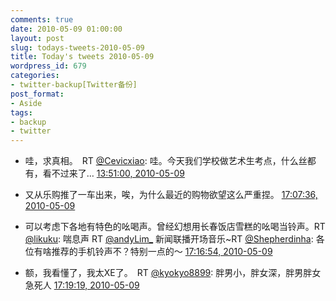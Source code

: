 ```yaml
---
comments: true
date: 2010-05-09 01:00:00
layout: post
slug: todays-tweets-2010-05-09
title: Today's tweets 2010-05-09
wordpress_id: 679
categories:
- twitter-backup[Twitter备份]
post_format:
- Aside
tags:
- backup
- twitter
---
```





  * 哇，求真相。　RT [@Cevicxiao](http://twitter.com/Cevicxiao): 哇。今天我们学校做艺术生考点，什么丝都有，看不过来了… [13:51:00, 2010-05-09](http://twitter.com/gfrog/statuses/13652225482)





  * 又从乐购推了一车出来，唉，为什么最近的购物欲望这么严重捏。 [17:07:36, 2010-05-09](http://twitter.com/gfrog/statuses/13658579177)





  * 可以考虑下各地有特色的吆喝声。曾经幻想用长春饭店雪糕的吆喝当铃声。RT [@likuku](http://twitter.com/likuku): 喘息声 RT [@andyLim_](http://twitter.com/andyLim_) 新闻联播开场音乐~RT [@Shepherdinha](http://twitter.com/Shepherdinha): 各位有啥推荐的手机铃声不？特别一点的～ [17:16:54, 2010-05-09](http://twitter.com/gfrog/statuses/13658849030)





  * 额，我看懂了，我太XE了。　RT [@kyokyo8899](http://twitter.com/kyokyo8899): 胖男小，胖女深，胖男胖女急死人 [17:19:19, 2010-05-09](http://twitter.com/gfrog/statuses/13658919310)




